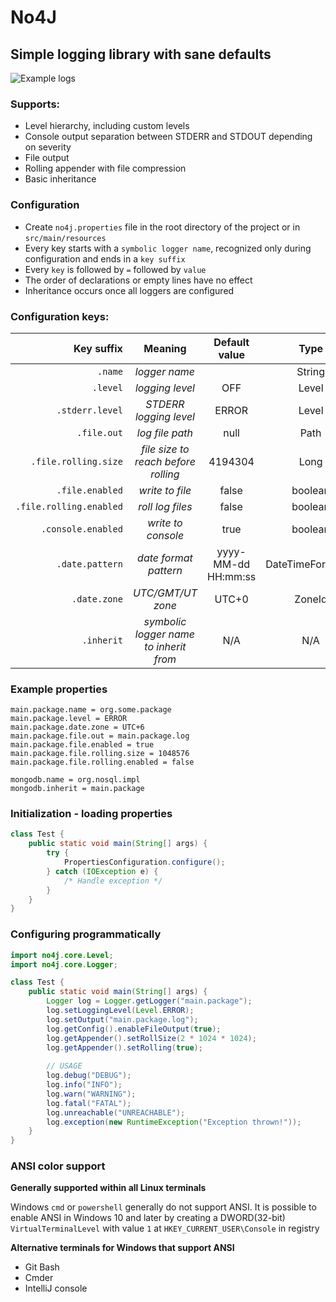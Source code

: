 # No4J
##  Simple logging library with sane defaults
![Example logs](https://github.com/user-attachments/assets/404fba52-c025-461b-aefc-098c1c2709d5)
### Supports:

- Level hierarchy, including custom levels
- Console output separation between STDERR and STDOUT depending on severity 
- File output
- Rolling appender with file compression
- Basic inheritance

### Configuration
- Create `no4j.properties` file in the root directory of the project or in `src/main/resources`
- Every key starts with a `symbolic logger name`, recognized only during configuration and ends in a `key suffix` 
- Every `key` is followed by `=` followed by `value`
- The order of declarations or empty lines have no effect
- Inheritance occurs once all loggers are configured

### Configuration keys:
|              Key suffix |                Meaning                 |    Default value    |       Type        |
|------------------------:|:--------------------------------------:|:-------------------:|:-----------------:|
|                 `.name` |             _logger name_              |                     |      String       |
|                `.level` |            _logging level_             |         OFF         |       Level       |
|         `.stderr.level` |         _STDERR logging level_         |        ERROR        |       Level       |
|             `.file.out` |            _log file path_             |        null         |       Path        |
|    `.file.rolling.size` |  _file size to reach before rolling_   |       4194304       |       Long        |
|         `.file.enabled` |            _write to file_             |        false        |      boolean      |
| `.file.rolling.enabled` |            _roll log files_            |        false        |      boolean      |
|      `.console.enabled` |           _write to console_           |        true         |      boolean      |
|         `.date.pattern` |         _date format pattern_          | yyyy-MM-dd HH:mm:ss | DateTimeFormatter |
|            `.date.zone` |           _UTC/GMT/UT zone_            |        UTC+0        |      ZoneId       |
|              `.inherit` | _symbolic logger name to inherit from_ |         N/A         |        N/A        |


### Example properties
```properties
main.package.name = org.some.package
main.package.level = ERROR
main.package.date.zone = UTC+6
main.package.file.out = main.package.log
main.package.file.enabled = true
main.package.file.rolling.size = 1048576
main.package.file.rolling.enabled = false

mongodb.name = org.nosql.impl
mongodb.inherit = main.package
```

### Initialization - loading properties
```java
class Test {
    public static void main(String[] args) {
        try {
            PropertiesConfiguration.configure();
        } catch (IOException e) {
            /* Handle exception */
        }
    }
}
```

### Configuring programmatically

```java
import no4j.core.Level;
import no4j.core.Logger;

class Test {
    public static void main(String[] args) {
        Logger log = Logger.getLogger("main.package");
        log.setLoggingLevel(Level.ERROR);
        log.setOutput("main.package.log");
        log.getConfig().enableFileOutput(true);
        log.getAppender().setRollSize(2 * 1024 * 1024);
        log.getAppender().setRolling(true);
        
        // USAGE
        log.debug("DEBUG");
        log.info("INFO");
        log.warn("WARNING");
        log.fatal("FATAL");
        log.unreachable("UNREACHABLE");
        log.exception(new RuntimeException("Exception thrown!"));
    }
}
```

### ANSI color support
**Generally supported within all Linux terminals**

Windows `cmd` or `powershell` generally do not support ANSI.
It is possible to enable ANSI in Windows 10 and later by creating a DWORD(32-bit) `VirtualTerminalLevel` with value `1` at `HKEY_CURRENT_USER\Console` in registry
<br>

**Alternative terminals for Windows that support ANSI**
<ul>
  <li>Git Bash</li>
  <li>Cmder</li>
  <li>IntelliJ console</li>
</ul>



